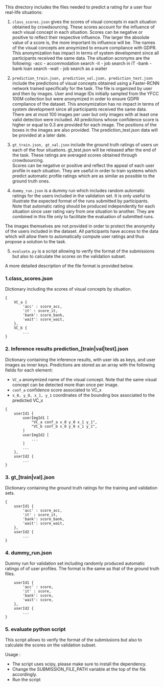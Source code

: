 This directory includes the files needed to predict a rating for a user four real-life situations:

1. ```class_scores.json``` gives the scores of visual concepts in each situation obtained by crowdsourcing. 
 These scores account for the influence of each visual concept in each situation.
 Scores can be negative or positive to reflect their respective influence.
 The larger the absolute value of a score is, the more important its influence will be.
 The names of the visual concepts are anoymized to ensure compliance with GDPR.
 This anonymization has impact in terms of system development since all participants received the same data. 
 The situation acronyms are the following:
 -acc - accommodation search
 -it - job search in IT
 -bank - bank loan search
 -wait - job search as a waiter

2. ```prediction_train.json, prediction_val.json, prediction_test.json``` include the predictions of visual concepts obtained using a Faster-RCNN network trained specifically for the task.
 The file is organized by user and then by images. 
 User and image IDs initially sampled from the YFCC 100M collection but were anonymized in order to ensure GDPR compliance of the dataset.
 This anonymization has no impact in terms of system development since all participants received the same data.
 There are at most 100 images per user but only images with at least one valid detection were included. 
 All predictions whose confidence score is higher or equal to 0.3 are provided for each image.
 The positions of the boxes in the images are also provided. 
 The prediction_test.json data will be provided at a later date.
 
3. ``` gt_train.json, gt_val.json ``` include the ground truth ratings of users un each of the four situations. gt_test.json will be released after the end of the task.
 These ratings are averaged scores obtained through crowdsourcing.  
 Scores can be negative or positive and reflect the appeal of each user profile in each situation.
 They are useful in order to train systems which predict automatic profile ratings which are as similar as possible to the ground truth ones.
 
4. ``` dummy_run.json ``` is a dummy run which includes random automatic ratings for the users included in the validation set.
It is only useful to illustrate the expected format of the runs submitted by participants.
 Note that automatic rating should be produced independently for each situation since user rating vary from one situation to another.
 They are combined in this file only to facilitate the evaluation of submitted runs.

The images themselves are not provided in order to protect the anonymity of the users included in the dataset.
All participants have access to the data which will allow them to automatically compute user ratings and thus propose a solution to the task.

5.  ``` evaluate.py ``` is a script allowing to verify the format of the submissions but also to calculate the scores on the validation subset.

A more detailed description of the file format is provided below.

### 1.class_scores.json
Dictionary including the scores of visual concepts by situation.

```
{
    VC_a { 
        'acc' : score_acc,
        'it' : score_it,
        'bank': score_bank,
        'wait': score_wait,
    },
    VC_b {
        ...
}
```


### 2. Inference results prediction_[train|val|test].json 
Dictionary containing the inference results, with user ids as keys, and user images as inner keys. 
Predictions are stored as an array with the following fields for each element:
 - ``` VC_a ``` anonymized name of the visual concept. Note that the same visual concept can be detected more than once per image.
 - ``` conf_a ``` confidence score associated to VC_x
 - ``` x_0, y_0, x_1, y_1 ``` coordinates of the bounding box associated to the predicted VC_x

```
{
    userId1 {
        userImgId1 [
            "VC_a conf_a x_0 y_0 x_1 y_1",
            "VC_b conf_b x_0 y_0 x_1 y_1",
        ]
        userImgId2 [
            ...
        ]
        ...
    },
    userId2 {
        ...
} 
```

### 3. gt_[train|val].json
Dictionary containing the ground truth ratings for the training and validation sets.

``` 
{
    userId1 { 
        'acc' : score_acc,
        'it' : score_it,
        'bank': score_bank,
        'wait': score_wait,
    },
    userId2 {
        ...
} 
```


### 4. dummy_run.json
Dummy run for validation set including randomly produced automatic ratings of of user profiles.
The format is the same as that of the ground truth files.

``` {
    userId1 { 
        'acc' : score,
        'it' : score,
        'bank': score,
        'wait': score,
    },
    userId2 {
        ...
}
```


### 5. evaluate python script
This script allows to verify the format of the submissions but also to calculate the scores on the validation subset.

Usage : 
- The script uses scipy, please make sure to install the dependency. 
- Change the SUBMISSION_FILE_PATH variable at the top of the file accordingly.
- Run the script
